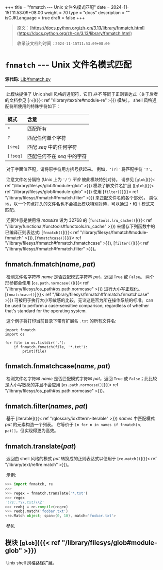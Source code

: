 +++
title = "fnmatch --- Unix 文件名模式匹配"
date = 2024-11-15T11:53:09+08:00
weight = 70
type = "docs"
description = ""
isCJKLanguage = true
draft = false
+++

> 原文：[https://docs.python.org/zh-cn/3.13/library/fnmatch.html](https://docs.python.org/zh-cn/3.13/library/fnmatch.html)
>
> 收录该文档的时间：`2024-11-15T11:53:09+08:00`

# `fnmatch` --- Unix 文件名模式匹配

**源代码:** [Lib/fnmatch.py](https://github.com/python/cpython/tree/3.13/Lib/fnmatch.py)



------

​	此模块提供了 Unix shell 风格的通配符，它们 *并不* 等同于正则表达式（关于后者的文档参见 [`re`]({{< ref "/library/text/re#module-re" >}}) 模块）。 shell 风格通配符所使用的特殊字符如下：

| 模式     | 含意                        |
| :------- | :-------------------------- |
| `*`      | 匹配所有                    |
| `?`      | 匹配任何单个字符            |
| `[seq]`  | 匹配 *seq* 中的任何字符     |
| `[!seq]` | 匹配任何不在 *seq* 中的字符 |

​	对于字面值匹配，请将原字符用方括号括起来。 例如，`'[?]'` 将匹配字符 `'?'`。

​	注意文件名分隔符 (Unix 上为 `'/'`) *不会* 被此模块特别对待。 请参见 [`glob`]({{< ref "/library/filesys/glob#module-glob" >}}) 模块了解文件名扩展 ([`glob`]({{< ref "/library/filesys/glob#module-glob" >}}) 使用 [`filter()`]({{< ref "/library/filesys/fnmatch#fnmatch.filter" >}}) 来匹配文件名的各个部分)。 类似地，以一个句点打头的文件名也不会被此模块特别对待，可以通过 `*` 和 `?` 模式来匹配。

​	还要注意是使用将 *maxsize* 设为 32768 的 [`functools.lru_cache()`]({{< ref "/library/functional/functools#functools.lru_cache" >}}) 来缓存下列函数中的已编译正则表达式: [`fnmatch()`]({{< ref "/library/filesys/fnmatch#module-fnmatch" >}}), [`fnmatchcase()`]({{< ref "/library/filesys/fnmatch#fnmatch.fnmatchcase" >}}), [`filter()`]({{< ref "/library/filesys/fnmatch#fnmatch.filter" >}})。

## fnmatch.**fnmatch**(*name*, *pat*)

​	检测文件名字符串 *name* 是否匹配模式字符串 *pat*，返回 `True` 或 `False`。 两个形参都会使用 [`os.path.normcase()`]({{< ref "/library/filesys/os_path#os.path.normcase" >}}) 进行大小写正规化。 [`fnmatchcase()`]({{< ref "/library/filesys/fnmatch#fnmatch.fnmatchcase" >}}) 可被用于执行大小写敏感的比较，无论这是否为所在操作系统的标准。can be used to perform a case-sensitive comparison, regardless of whether that's standard for the operating system.

​	这个例子将打印当前目录下带有扩展名 `.txt` 的所有文件名:

```
import fnmatch
import os

for file in os.listdir('.'):
    if fnmatch.fnmatch(file, '*.txt'):
        print(file)
```

## fnmatch.**fnmatchcase**(*name*, *pat*)

​	检测文件名字符串 *name* 是否匹配模式字符串 *pat*，返回 `True` 或 `False`；此比较是大小写敏感的并且不会应用 [`os.path.normcase()`]({{< ref "/library/filesys/os_path#os.path.normcase" >}})。

## fnmatch.**filter**(*names*, *pat*)

​	基于 [iterable]({{< ref "/glossary/idx#term-iterable" >}}) *names* 中匹配模式 *pat* 的元素构造一个列表。 它等价于 `[n for n in names if fnmatch(n, pat)]`，但实现得更为高效。

## fnmatch.**translate**(*pat*)

​	返回由 shell 风格的模式 *pat* 转换成的正则表达式以便用于 [`re.match()`]({{< ref "/library/text/re#re.match" >}})。

​	示例:



``` python
>>> import fnmatch, re
>>>
>>> regex = fnmatch.translate('*.txt')
>>> regex
'(?s:.*\\.txt)\\Z'
>>> reobj = re.compile(regex)
>>> reobj.match('foobar.txt')
<re.Match object; span=(0, 10), match='foobar.txt'>
```

​	参见

## 模块 [`glob`]({{< ref "/library/filesys/glob#module-glob" >}})

​	Unix shell 风格路径扩展。
